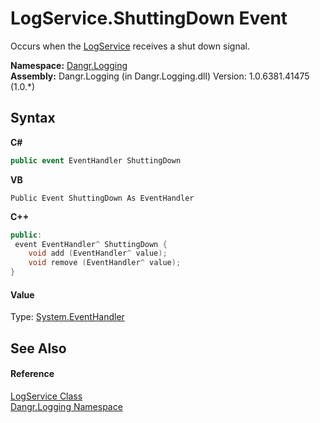 # LogService.ShuttingDown Event
 

Occurs when the <a href="T_Dangr_Logging_LogService">LogService</a> receives a shut down signal.

**Namespace:**&nbsp;<a href="N_Dangr_Logging">Dangr.Logging</a><br />**Assembly:**&nbsp;Dangr.Logging (in Dangr.Logging.dll) Version: 1.0.6381.41475 (1.0.*)

## Syntax

**C#**<br />
``` C#
public event EventHandler ShuttingDown
```

**VB**<br />
``` VB
Public Event ShuttingDown As EventHandler
```

**C++**<br />
``` C++
public:
 event EventHandler^ ShuttingDown {
	void add (EventHandler^ value);
	void remove (EventHandler^ value);
}
```


#### Value
Type: <a href="http://msdn2.microsoft.com/en-us/library/xhb70ccc" target="_blank">System.EventHandler</a>

## See Also


#### Reference
<a href="T_Dangr_Logging_LogService">LogService Class</a><br /><a href="N_Dangr_Logging">Dangr.Logging Namespace</a><br />